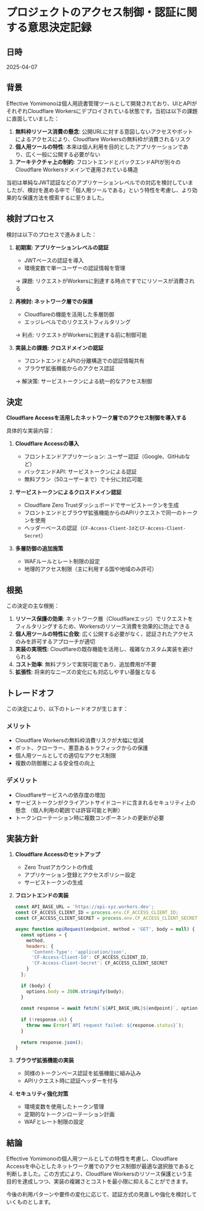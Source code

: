 # プロジェクトのアクセス制御・認証に関する意思決定記録

## 日時
2025-04-07

## 背景
Effective Yomimonoは個人用読書管理ツールとして開発されており、UIとAPIがそれぞれCloudflare Workersにデプロイされている状態です。当初は以下の課題に直面していました：

1. **無料枠リソース消費の懸念**: 公開URLに対する意図しないアクセスやボットによるアクセスにより、Cloudflare Workersの無料枠が消費されるリスク
2. **個人用ツールの特性**: 本来は個人利用を目的としたアプリケーションであり、広く一般に公開する必要がない
3. **アーキテクチャ上の制約**: フロントエンドとバックエンドAPIが別々のCloudflare Workersドメインで運用されている構造

当初は単純なJWT認証などのアプリケーションレベルでの対応を検討していましたが、検討を進める中で「個人用ツールである」という特性を考慮し、より効果的な保護方法を模索するに至りました。

## 検討プロセス

検討は以下のプロセスで進みました：

1. **初期案: アプリケーションレベルの認証**
   - JWTベースの認証を導入
   - 環境変数で単一ユーザーの認証情報を管理
   
   → 課題: リクエストがWorkersに到達する時点ですでにリソースが消費される

2. **再検討: ネットワーク層での保護**
   - Cloudflareの機能を活用した多層防御
   - エッジレベルでのリクエストフィルタリング
   
   → 利点: リクエストがWorkersに到達する前に制御可能

3. **実装上の課題: クロスドメインの認証**
   - フロントエンドとAPIの分離構造での認証情報共有
   - ブラウザ拡張機能からのアクセス認証
   
   → 解決策: サービストークンによる統一的なアクセス制御

## 決定

**Cloudflare Accessを活用したネットワーク層でのアクセス制御を導入する**

具体的な実装内容：

1. **Cloudflare Accessの導入**
   - フロントエンドアプリケーション: ユーザー認証（Google、GitHubなど）
   - バックエンドAPI: サービストークンによる認証
   - 無料プラン（50ユーザーまで）で十分に対応可能

2. **サービストークンによるクロスドメイン認証**
   - Cloudflare Zero Trustダッシュボードでサービストークンを生成
   - フロントエンドとブラウザ拡張機能からのAPIリクエストで同一のトークンを使用
   - ヘッダーベースの認証（`CF-Access-Client-Id`と`CF-Access-Client-Secret`）

3. **多層防御の追加施策**
   - WAFルールとレート制限の設定
   - 地理的アクセス制限（主に利用する国や地域のみ許可）

## 根拠

この決定の主な根拠：

1. **リソース保護の効果**: ネットワーク層（Cloudflareエッジ）でリクエストをフィルタリングするため、Workersのリソース消費を効果的に防止できる
2. **個人用ツールの特性に合致**: 広く公開する必要がなく、認証されたアクセスのみを許可するアプローチが適切
3. **実装の実現性**: Cloudflareの既存機能を活用し、複雑なカスタム実装を避けられる
4. **コスト効率**: 無料プランで実現可能であり、追加費用が不要
5. **拡張性**: 将来的なニーズの変化にも対応しやすい基盤となる

## トレードオフ

この決定により、以下のトレードオフが生じます：

### メリット
- Cloudflare Workersの無料枠消費リスクが大幅に低減
- ボット、クローラー、悪意あるトラフィックからの保護
- 個人用ツールとしての適切なアクセス制限
- 複数の防御層による安全性の向上

### デメリット
- Cloudflareサービスへの依存度の増加
- サービストークンがクライアントサイドコードに含まれるセキュリティ上の懸念
  （個人利用の範囲では許容可能と判断）
- トークンローテーション時に複数コンポーネントの更新が必要

## 実装方針

1. **Cloudflare Accessのセットアップ**
   - Zero Trustアカウントの作成
   - アプリケーション登録とアクセスポリシー設定
   - サービストークンの生成

2. **フロントエンドの実装**
   ```javascript
   const API_BASE_URL = 'https://api-xyz.workers.dev';
   const CF_ACCESS_CLIENT_ID = process.env.CF_ACCESS_CLIENT_ID;
   const CF_ACCESS_CLIENT_SECRET = process.env.CF_ACCESS_CLIENT_SECRET;

   async function apiRequest(endpoint, method = 'GET', body = null) {
     const options = {
       method,
       headers: {
         'Content-Type': 'application/json',
         'CF-Access-Client-Id': CF_ACCESS_CLIENT_ID,
         'CF-Access-Client-Secret': CF_ACCESS_CLIENT_SECRET
       }
     };
     
     if (body) {
       options.body = JSON.stringify(body);
     }
     
     const response = await fetch(`${API_BASE_URL}${endpoint}`, options);
     
     if (!response.ok) {
       throw new Error(`API request failed: ${response.status}`);
     }
     
     return response.json();
   }
   ```

3. **ブラウザ拡張機能の実装**
   - 同様のトークンベース認証を拡張機能に組み込み
   - APIリクエスト時に認証ヘッダーを付与

4. **セキュリティ強化対策**
   - 環境変数を使用したトークン管理
   - 定期的なトークンローテーション計画
   - WAFとレート制限の設定

## 結論

Effective Yomimonoの個人用ツールとしての特性を考慮し、Cloudflare Accessを中心としたネットワーク層でのアクセス制御が最適な選択肢であると判断しました。この方式により、Cloudflare Workersのリソース保護という主目的を達成しつつ、実装の複雑さとコストを最小限に抑えることができます。

今後の利用パターンや要件の変化に応じて、認証方式の見直しや強化を検討していくものとします。